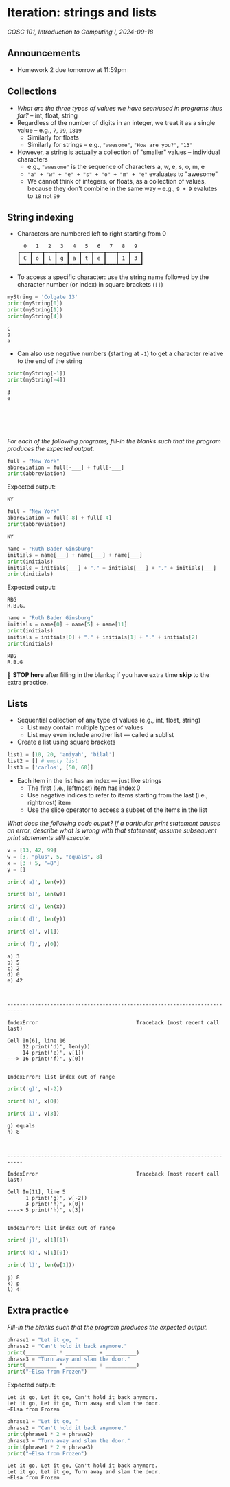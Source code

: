 # Iteration: strings and lists
_COSC 101, Introduction to Computing I, 2024-09-18_

## Announcements
* Homework 2 due tomorrow at 11:59pm

## Collections

* _What are the three types of values we have seen/used in programs thus far?_ – int, float, string
* Regardless of the number of digits in an integer, we treat it as a single value – e.g., `7`, `99`, `1819`
    * Similarly for floats
    * Similarly for strings – e.g., `"awesome"`, `"How are you?"`, `"13"`
* However, a string is actually a collection of "smaller" values – individual characters
    * e.g., `"awesome"` is the sequence of characters a, w, e, s, o, m, e
    * `"a" + "w" + "e" + "s" + "o" + "m" + "e"` evaluates to "awesome"
    * We cannot think of integers, or floats, as a collection of values, because they don't combine in the same way – e.g., `9 + 9` evalutes to `18` not `99`

## String indexing

* Characters are numbered left to right starting from 0
    ```
      0   1   2   3   4   5   6   7   8   9
    ┏━━━┳━━━┳━━━┳━━━┳━━━┳━━━┳━━━┳━━━┳━━━┳━━━┓
    ┃ C ┃ o ┃ l ┃ g ┃ a ┃ t ┃ e ┃   ┃ 1 ┃ 3 ┃
    ┗━━━┻━━━┻━━━┻━━━┻━━━┻━━━┻━━━┻━━━┻━━━┻━━━┛
    ```
* To access a specific character: use the string name followed by the character number (or index) in square brackets (`[]`)


```python
myString = 'Colgate 13'
print(myString[0])
print(myString[1])
print(myString[4])
```

    C
    o
    a


* Can also use negative numbers (starting at `-1`) to get a character relative to the end of the string


```python
print(myString[-1])
print(myString[-4])
```

    3
    e


```





```

_For each of the following programs, fill-in the blanks such that the program produces the expected output._


```python
full = "New York"
abbreviation = full[-___] + full[-___]
print(abbreviation)
```

Expected output:
```
NY
```


```python
full = "New York"
abbreviation = full[-8] + full[-4]
print(abbreviation)
```

    NY



```python
name = "Ruth Bader Ginsburg"
initials = name[___] + name[___] + name[___]
print(initials)
initials = initials[___] + "." + initials[___] + "." + initials[___]
print(initials)
```

Expected output:
```
RBG
R.B.G.
```


```python
name = "Ruth Bader Ginsburg"
initials = name[0] + name[5] + name[11]
print(initials)
initials = initials[0] + "." + initials[1] + "." + initials[2]
print(initials)
```

    RBG
    R.B.G


🛑 **STOP here** after filling in the blanks; if you have extra time **skip** to the extra practice.

## Lists

* Sequential collection of any type of values (e.g., int, float, string)
    * List may contain multiple types of values
    * List may even include another list — called a sublist
* Create a list using square brackets


```python
list1 = [10, 20, 'aniyah', 'bilal']
list2 = [] # empty list
list3 = ['carlos', [50, 60]]
```

* Each item in the list has an index — just like strings
    * The first (i.e., leftmost) item has index 0
    * Use negative indices to refer to items starting from the last (i.e., rightmost) item
    * Use the slice operator to access a subset of the items in the list

<div style="page-break-after:always;"></div>

_What does the following code ouput? If a particular print statement causes an error, describe what is wrong with that statement; assume subsequent print statements still execute._


```python
v = [13, 42, 99]
w = [3, "plus", 5, "equals", 8]
x = [3 + 5, "=8"]
y = []

print('a)', len(v))

print('b)', len(w))

print('c)', len(x))

print('d)', len(y))

print('e)', v[1])

print('f)', y[0])
```

    a) 3
    b) 5
    c) 2
    d) 0
    e) 42



    ---------------------------------------------------------------------------

    IndexError                                Traceback (most recent call last)

    Cell In[6], line 16
         12 print('d)', len(y))
         14 print('e)', v[1])
    ---> 16 print('f)', y[0])


    IndexError: list index out of range



```python
print('g)', w[-2])

print('h)', x[0])

print('i)', v[3])
```

    g) equals
    h) 8



    ---------------------------------------------------------------------------

    IndexError                                Traceback (most recent call last)

    Cell In[11], line 5
          1 print('g)', w[-2])
          3 print('h)', x[0])
    ----> 5 print('h)', v[3])


    IndexError: list index out of range



```python
print('j)', x[1][1])

print('k)', w[1][0])

print('l)', len(w[1]))
```

    j) 8
    k) p
    l) 4


## Extra practice

_Fill-in the blanks such that the program produces the expected output._


```python
phrase1 = "Let it go, "
phrase2 = "Can't hold it back anymore."
print(__________ * __________ + __________)
phrase3 = "Turn away and slam the door."
print(__________ * __________ + __________)
print("~Elsa from Frozen")
```

Expected output:
```
Let it go, Let it go, Can't hold it back anymore.
Let it go, Let it go, Turn away and slam the door.
~Elsa from Frozen
```


```python
phrase1 = "Let it go, "
phrase2 = "Can't hold it back anymore."
print(phrase1 * 2 + phrase2)
phrase3 = "Turn away and slam the door."
print(phrase1 * 2 + phrase3)
print("~Elsa from Frozen")
```

    Let it go, Let it go, Can't hold it back anymore.
    Let it go, Let it go, Turn away and slam the door.
    ~Elsa from Frozen

